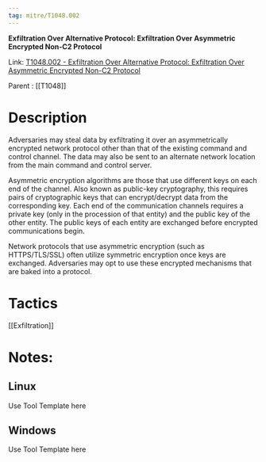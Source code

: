 ```yaml
---
tag: mitre/T1048.002
---
```


**Exfiltration Over Alternative Protocol: Exfiltration Over Asymmetric Encrypted Non-C2 Protocol**

Link: [T1048.002 - Exfiltration Over Alternative Protocol: Exfiltration Over Asymmetric Encrypted Non-C2 Protocol](https://attack.mitre.org/techniques/T1048/002)

Parent : [[T1048]]


# Description

Adversaries may steal data by exfiltrating it over an asymmetrically encrypted network protocol other than that of the existing command and control channel. The data may also be sent to an alternate network location from the main command and control server. 

Asymmetric encryption algorithms are those that use different keys on each end of the channel. Also known as public-key cryptography, this requires pairs of cryptographic keys that can encrypt/decrypt data from the corresponding key. Each end of the communication channels requires a private key (only in the procession of that entity) and the public key of the other entity. The public keys of each entity are exchanged before encrypted communications begin. 

Network protocols that use asymmetric encryption (such as HTTPS/TLS/SSL) often utilize symmetric encryption once keys are exchanged. Adversaries may opt to use these encrypted mechanisms that are baked into a protocol. 

# Tactics


[[Exfiltration]]


# Notes:

## Linux

Use Tool Template here

## Windows

Use Tool Template here